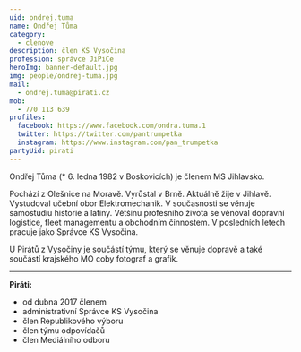 ```yaml
---
uid: ondrej.tuma
name: Ondřej Tůma
category:
  - clenove
description: člen KS Vysočina
profession: správce JiPiCe
heroImg: banner-default.jpg
img: people/ondrej-tuma.jpg
mail:
  - ondrej.tuma@pirati.cz
mob:
  - 770 113 639
profiles:
  facebook: https://www.facebook.com/ondra.tuma.1
  twitter: https://twitter.com/pantrumpetka  
  instagram: https://www.instagram.com/pan_trumpetka  
partyUid: pirati
---
```


Ondřej Tůma (* 6. ledna 1982 v Boskovicích) je členem MS Jihlavsko.

Pochází z Olešnice na Moravě. Vyrůstal v Brně. Aktuálně žije v Jihlavě. Vystudoval učební obor Elektromechanik. V současnosti se věnuje samostudiu historie a latiny. Většinu profesního života se věnoval dopravní logistice, fleet managementu a obchodním činnostem. V posledních letech pracuje jako Správce KS Vysočina.

U Pirátů z Vysočiny je součástí týmu, který se věnuje dopravě a také součástí krajského MO coby fotograf a grafik.

---

**Piráti:**
* od dubna 2017 členem
* administrativní Správce KS Vysočina
* člen Republikového výboru
* člen týmu odpovídačů
* člen Mediálního odboru
